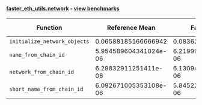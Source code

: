 #### [faster_eth_utils.network](https://github.com/BobTheBuidler/faster-eth-utils/blob/master/faster_eth_utils/network.py) - [view benchmarks](https://github.com/BobTheBuidler/faster-eth-utils/blob/master/benchmarks/test_network_benchmarks.py)

| Function | Reference Mean | Faster Mean | % Change | Speedup (%) | x Faster | Faster |
|----------|---------------|-------------|----------|-------------|----------|--------|
| `initialize_network_objects` | 0.06588185166666942 | 0.08362932018751934 | -26.94% | -21.22% | 0.79x | ❌ |
| `name_from_chain_id` | 5.954589604341024e-06 | 6.219991610214578e-06 | -4.46% | -4.27% | 0.96x | ❌ |
| `network_from_chain_id` | 6.29832911251411e-06 | 6.130946745380384e-06 | 2.66% | 2.73% | 1.03x | ✅ |
| `short_name_from_chain_id` | 6.092671005353108e-06 | 5.845224792411366e-06 | 4.06% | 4.23% | 1.04x | ✅ |
